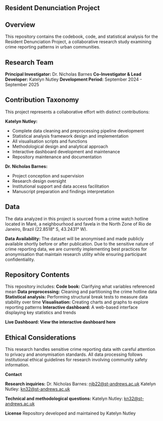 ## Resident Denunciation Project ##

## Overview ## 
This repository contains the codebook, code, and statistical analysis for the Resident Denunciation Project, a collaborative research study examining crime reporting patterns in urban communities.

## Research Team ##
**Principal Investigator:** Dr. Nicholas Barnes
**Co-Investigator & Lead Developer:** Katelyn Nutley
**Development Period:** September 2024 - September 2025

## Contribution Taxonomy ## 

This project represents a collaborative effort with distinct contributions:

**Katelyn Nutley:**

- Complete data cleaning and preprocessing pipeline development
- Statistical analysis framework design and implementation
- All visualisation scripts and functions
- Methodological design and analytical approach
- Interactive dashboard development and maintenance
- Repository maintenance and documentation

**Dr. Nicholas Barnes:**

- Project conception and supervision
- Research design oversight
- Institutional support and data access facilitation
- Manuscript preparation and findings interpretation

## Data ## 
The data analyzed in this project is sourced from a crime watch hotline located in Maré, a neighbourhood and favela in the North Zone of Rio de Janeiro, Brazil (22.8518° S, 43.2431° W).

**Data Availability:** The dataset will be anonymised and made publicly available shortly before or after publication. Due to the sensitive nature of crime reporting data, we are currently implementing best practices for anonymisation that maintain research utility while ensuring participant confidentiality.

## Repository Contents ##

This repository includes:
**Code book:** Clarifying what variables referenced mean
**Data preprocessing:** Cleaning and partitioning the crime hotline data
**Statistical analysis:** Performing structural break tests to measure data stability over time
**Visualisation:** Creating charts and graphs to explore reporting patterns
**Interactive dashboard:** A web-based interface displaying key statistics and trends

**Live Dashboard: View the interactive dashboard here**

## Ethical Considerations ##

This research handles sensitive crime reporting data with careful attention to privacy and anonymisation standards. All data processing follows institutional ethical guidelines for research involving community safety information.

**Contact**

**Research inquiries:**
Dr. Nicholas Barnes: njb22@st-andrews.ac.uk
Katelyn Nutley: kn32@st-andrews.ac.uk

**Technical and methodological questions:**
Katelyn Nutley: kn32@st-andrews.ac.uk

**License**
Repository developed and maintained by Katelyn Nutley
